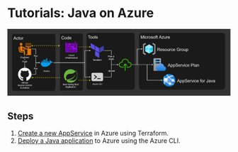 # Tutorials: Java on Azure

![diagram](./design/app-service_java.png "Java on Azure diagram")

## Steps

1. [Create a new AppService][tutorials-infrastructure] in Azure using Terraform.
2. [Deploy a Java application][tutorials-app] to Azure using the Azure CLI.

[tutorials-infrastructure]: ./infrastructure/#readme
[tutorials-app]: ./app/#readme
